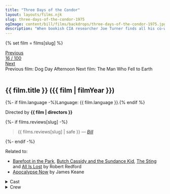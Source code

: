 ```yaml
---
title: "Three Days of the Condor"
layout: layouts/films.njk
slug: three-days-of-the-condor-1975
ogImage: content/bill/films/backdrops/three-days-of-the-condor-1975.jpg
description: "When bookish CIA researcher Joe Turner finds all his co-workers dead, he, together with a woman he has kidnapped, must work together to outwit those responsible until he determines who he can really trust."
---
```


{% set film = films[slug] %}

<nav class="films">
  <div class="prev">
    <a href="../dog-day-afternoon-1975"><i class="fa-solid fa-chevron-left fa-xs"></i> Previous</a>
  </div>
  <div>
    <a class="simple" href="../">16 / 100</a>
  </div>
  <div class="next">
    <a href="../the-man-who-fell-to-earth-1976">Next <i class="fa-solid fa-chevron-right fa-xs"></i></a>
  </div>
  <div class="hint">
    <span class="prev-hint">
      <span class="sr-only">Previous film:</span>
      Dog Day Afternoon
    </span>
    <span class="next-hint">
      <span class="sr-only">Next film:</span>
      The Man Who Fell to Earth
    </span>
  </div>
</nav>

<article class="film slug-three-days-of-the-condor-1975">
  <div class="backdrop-and-poster">
    <img class="poster" src="../films/posters/{{ slug }}.jpg" alt="">
    <img class="backdrop" src="../films/backdrops/{{ slug }}.jpg" alt="">
  </div>

  <h1>{{ film.title }} ({{ film | filmYear }})</h1>

  <p>
    {%- if film.language -%}Language: {{ film.language }}.{% endif %}
    
  </p>

  <p class="director">
    Directed by <strong>{{ film | directors }}</strong>
  </p>

  {%- if films.reviews[slug] -%}
    <blockquote> 
      {{ films.reviews[slug] | safe }} <em>—&nbsp;<a href="/bill">Bill</a></em>
    </blockquote> 
  {%- endif -%}

  <p class="related-films">Related to:</p>
  <ul class="related-films">
  <li><a href="../barefoot-in-the-park-1967">Barefoot in the Park</a>, <a href="../butch-cassidy-and-the-sundance-kid-1969">Butch Cassidy and the Sundance Kid</a>, <a href="../the-sting-1973">The Sting</a> and <a href="../all-is-lost-2013">All Is Lost</a> by Robert Redford</li>
<li><a href="../apocalypse-now-1979">Apocalypse Now</a> by James Keane</li>
  </ul>

  <section class="film-detail">
    <div>
      <details>
        <summary>
          <i class="fa-solid fa-masks-theater"></i>
          Cast
        </summary>
        <ul>
          {%- for cast in film.credits.cast -%}
            <li>
              {{ cast.name }} as <em>{{ cast.character }}</em>
            </li>
          {%- endfor -%}
        </ul>
      </details>
      <details>
        <summary>
          <i class="fa-solid fa-clapperboard"></i>
          Crew
        </summary>
        <ul>
          {%- for crew in film.credits.crew -%}
            <li>
              {{ crew.name }} &mdash; <em>{{ crew.job }}</em>
            </li>
          {%- endfor -%}
        </ul>
      </details>
    </div>
  </section>
</article>
